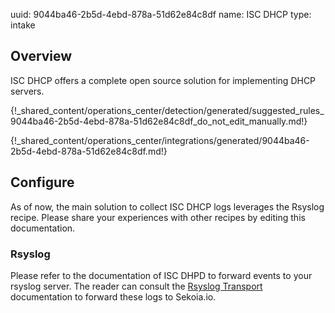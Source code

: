 uuid: 9044ba46-2b5d-4ebd-878a-51d62e84c8df
name: ISC DHCP
type: intake

## Overview
ISC DHCP offers a complete open source solution for implementing DHCP servers.

{!_shared_content/operations_center/detection/generated/suggested_rules_9044ba46-2b5d-4ebd-878a-51d62e84c8df_do_not_edit_manually.md!}

{!_shared_content/operations_center/integrations/generated/9044ba46-2b5d-4ebd-878a-51d62e84c8df.md!}

## Configure

As of now, the main solution to collect ISC DHCP logs leverages the Rsyslog recipe. Please share your experiences with other recipes by editing this documentation.

### Rsyslog

Please refer to the documentation of ISC DHPD to forward events to your rsyslog server. The reader can consult the [Rsyslog Transport](../../../ingestion_methods/syslog/overview/) documentation to forward these logs to Sekoia.io.
